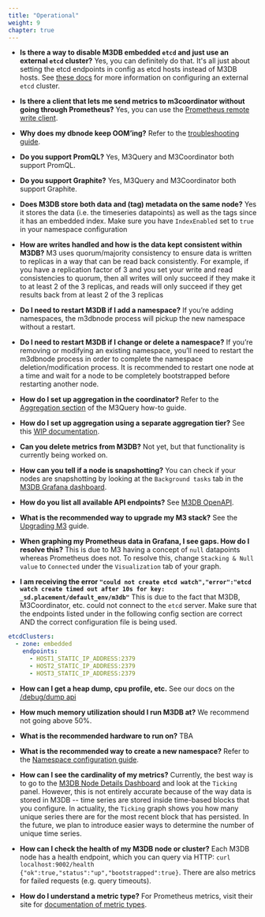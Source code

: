 ```yaml
---
title: "Operational"
weight: 9
chapter: true
---
```


- **Is there a way to disable M3DB embedded `etcd` and just use an external `etcd` cluster?**
Yes, you can definitely do that. It's all just about setting the etcd endpoints in config as etcd hosts instead of M3DB hosts. See [these docs](/docs/v1.1/operational_guide/etcd#external-etcd) for more information on configuring an external `etcd` cluster.

- **Is there a client that lets me send metrics to m3coordinator without going through Prometheus?**
Yes, you can use the [Prometheus remote write client](https://github.com/m3db/prometheus_remote_client_golang/).

- **Why does my dbnode keep OOM’ing?**
Refer to the [troubleshooting guide](/docs/v1.1/faqs/troubleshooting).

- **Do you support PromQL?**
Yes, M3Query and M3Coordinator both support PromQL.

- **Do you support Graphite?**
Yes, M3Query and M3Coordinator both support Graphite.

- **Does M3DB store both data and (tag) metadata on the same node?**
Yes it stores the data (i.e. the timeseries datapoints) as well as the tags since it has an embedded index. Make sure you have `IndexEnabled` set to `true` in your namespace configuration

- **How are writes handled and how is the data kept consistent within M3DB?**
M3 uses quorum/majority consistency to ensure data is written to replicas in a way that can be read back consistently. 
For example, if you have a replication factor of 3 and you set your write and read consistencies to quorum, then all writes will only succeed if they make it to at least 2 of the 3 replicas, and reads will only succeed if they get results back from at least 2 of the 3 replicas

- **Do I need to restart M3DB if I add a namespace?**
If you’re adding namespaces, the m3dbnode process will pickup the new namespace without a restart.

- **Do I need to restart M3DB if I change or delete a namespace?**
If you’re removing or modifying an existing namespace, you’ll need to restart the m3dbnode process in order to complete the namespace deletion/modification process. It is recommended to restart one node at a time and wait for a node to be completely bootstrapped before restarting another node.

- **How do I set up aggregation in the coordinator?**
Refer to the [Aggregation section](/docs/v1.1/how_to/m3query) of the M3Query how-to guide.

- **How do I set up aggregation using a separate aggregation tier?**
See this [WIP documentation](https://github.com/m3db/m3/pull/1741/files#diff-0a1009f86783ca8fd4499418e556c6f5).

- **Can you delete metrics from M3DB?**
Not yet, but that functionality is currently being worked on.

- **How can you tell if a node is snapshotting?**
You can check if your nodes are snapshotting by looking at the `Background tasks` tab in the [M3DB Grafana dashboard](https://grafana.com/dashboards/8126).

- **How do you list all available API endpoints?**
See [M3DB OpenAPI](https://m3db.io/openapi).

- **What is the recommended way to upgrade my M3 stack?**
See the [Upgrading M3](/docs/v1.1/operational_guide/upgrading_m3) guide.

- **When graphing my Prometheus data in Grafana, I see gaps. How do I resolve this?**
This is due to M3 having a concept of `null` datapoints whereas Prometheus does not. To resolve this, change `Stacking & Null value` to `Connected` under the `Visualization` tab of your graph.

- **I am receiving the error `"could not create etcd watch","error":"etcd watch create timed out after 10s for key: _sd.placement/default_env/m3db"`**
This is due to the fact that M3DB, M3Coordinator, etc. could not connect to the `etcd` server. Make sure that the endpoints listed under in the following config section are correct AND the correct configuration file is being used.
```yaml
etcdClusters:
  - zone: embedded
    endpoints:
      - HOST1_STATIC_IP_ADDRESS:2379
      - HOST2_STATIC_IP_ADDRESS:2379
      - HOST3_STATIC_IP_ADDRESS:2379
``` 

- **How can I get a heap dump, cpu profile, etc.**
See our docs on the [/debug/dump api](/docs/v1.1/faqs/troubleshooting)

- **How much memory utilization should I run M3DB at?**
We recommend not going above 50%.

- **What is the recommended hardware to run on?**
TBA

- **What is the recommended way to create a new namespace?**
Refer to the [Namespace configuration guide](/docs/v1.1/operational_guide/namespace_configuration).

- **How can I see the cardinality of my metrics?**
Currently, the best way is to go to the [M3DB Node Details Dashboard](https://grafana.com/grafana/dashboards/8126) and look at the `Ticking` panel. However, this is not entirely accurate because of the way data is stored in M3DB -- time series are stored inside time-based blocks that you configure. In actuality, the `Ticking` graph shows you how many unique series there are for the most recent block that has persisted. In the future, we plan to introduce easier ways to determine the number of unique time series. 

- **How can I check the health of my M3DB node or cluster?**
Each M3DB node has a health endpoint, which you can query via HTTP: `curl localhost:9002/health
{"ok":true,"status":"up","bootstrapped":true}`. There are also metrics for failed requests (e.g. query timeouts). 

- **How do I understand a metric type?**
For Prometheus metrics, visit their site for [documentation of metric types](https://prometheus.io/docs/v1.1/concepts/metric_types/#metric-types). 


